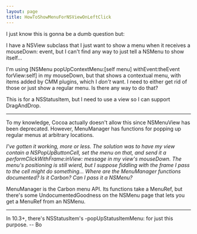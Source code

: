 ```yaml
---
layout: page
title: HowToShowMenuForNSViewOnLeftClick
---
```




I just know this is gonna be a dumb question but:

I have a NSView subclass that I just want to show a menu when it receives a     mouseDown: event, but I can't find any way to just tell a NSMenu to show itself...

I'm using     [NSMenu popUpContextMenu:[self menu] withEvent:theEvent forView:self] in my mouseDown, but that shows a contextual menu, with items added by CMM plugins, which I *don't* want. I need to either get rid of those or just show a regular menu. Is there any way to do that?

This is for a NSStatusItem, but I need to use a view so I can support DragAndDrop.

----

To my knowledge, Cocoa actually doesn't allow this since NSMenuView has been deprecated. However, MenuManager has functions for popping up regular menus at arbitrary locations.

*I've gotten it working, more or less. The solution was to have my view contain a NSPopUpButtonCell, set the menu on that, and send it a     performClickWithFrame:inView: message in my view's mouseDown. The menu's positioning is still wierd, but I suppose fiddling with the frame I pass to the cell might do something... Where are the MenuManager functions documented? Is it Carbon? Can I pass it a NSMenu?*

MenuManager is the Carbon menu API. Its functions take a MenuRef, but there's some UndocumentedGoodness on the NSMenu page that lets you get a MenuRef from an NSMenu.

----

In 10.3+, there's NSStatusItem's     -popUpStatusItemMenu: for just this purpose.  -- Bo

